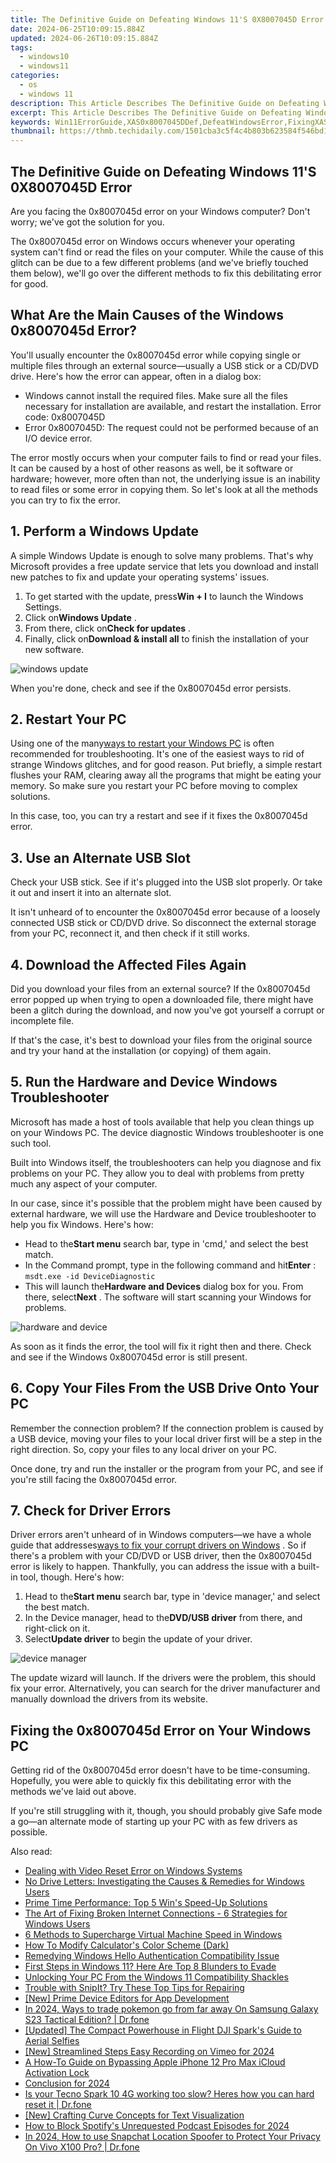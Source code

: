 ```yaml
---
title: The Definitive Guide on Defeating Windows 11'S 0X8007045D Error
date: 2024-06-25T10:09:15.884Z
updated: 2024-06-26T10:09:15.884Z
tags:
  - windows10
  - windows11
categories:
  - os
  - windows 11
description: This Article Describes The Definitive Guide on Defeating Windows 11'S 0X8007045D Error
excerpt: This Article Describes The Definitive Guide on Defeating Windows 11'S 0X8007045D Error
keywords: Win11ErrorGuide,XAS0x8007045DDef,DefeatWindowsError,FixingXAS0x8007045D,ErrorXAS0x8007045DWin,Resolve0x8007045DError,XAS0x8007045DFix Guide
thumbnail: https://thmb.techidaily.com/1501cba3c5f4c4b803b623584f546bd1f9723b8ea081222f679c45ec271effc3.jpg
---
```


## The Definitive Guide on Defeating Windows 11'S 0X8007045D Error

 Are you facing the 0x8007045d error on your Windows computer? Don't worry; we've got the solution for you.

 The 0x8007045d error on Windows occurs whenever your operating system can't find or read the files on your computer. While the cause of this glitch can be due to a few different problems (and we've briefly touched them below), we'll go over the different methods to fix this debilitating error for good.

## What Are the Main Causes of the Windows 0x8007045d Error?

 You'll usually encounter the 0x8007045d error while copying single or multiple files through an external source—usually a USB stick or a CD/DVD drive. Here's how the error can appear, often in a dialog box:

* Windows cannot install the required files. Make sure all the files necessary for installation are available, and restart the installation. Error code: 0x8007045D
* Error 0x8007045D: The request could not be performed because of an I/O device error.

 The error mostly occurs when your computer fails to find or read your files. It can be caused by a host of other reasons as well, be it software or hardware; however, more often than not, the underlying issue is an inability to read files or some error in copying them. So let's look at all the methods you can try to fix the error.

## 1\. Perform a Windows Update

 A simple Windows Update is enough to solve many problems. That's why Microsoft provides a free update service that lets you download and install new patches to fix and update your operating systems' issues.

1. To get started with the update, press**Win + I** to launch the Windows Settings.
2. Click on**Windows Update** .
3. From there, click on**Check for updates** .
4. Finally, click on**Download & install all** to finish the installation of your new software.

![windows update](https://static1.makeuseofimages.com/wordpress/wp-content/uploads/2023/01/windows-update-1.jpg)

 When you're done, check and see if the 0x8007045d error persists.

## 2\. Restart Your PC

 Using one of the many[ways to restart your Windows PC](https://www.makeuseof.com/windows-restart-methods/) is often recommended for troubleshooting. It's one of the easiest ways to rid of strange Windows glitches, and for good reason. Put briefly, a simple restart flushes your RAM, clearing away all the programs that might be eating your memory. So make sure you restart your PC before moving to complex solutions.

 In this case, too, you can try a restart and see if it fixes the 0x8007045d error.

## 3\. Use an Alternate USB Slot

 Check your USB stick. See if it's plugged into the USB slot properly. Or take it out and insert it into an alternate slot.

 It isn't unheard of to encounter the 0x8007045d error because of a loosely connected USB stick or CD/DVD drive. So disconnect the external storage from your PC, reconnect it, and then check if it still works.

## 4\. Download the Affected Files Again

 Did you download your files from an external source? If the 0x8007045d error popped up when trying to open a downloaded file, there might have been a glitch during the download, and now you've got yourself a corrupt or incomplete file.

 If that's the case, it's best to download your files from the original source and try your hand at the installation (or copying) of them again.

## 5\. Run the Hardware and Device Windows Troubleshooter

 Microsoft has made a host of tools available that help you clean things up on your Windows PC. The device diagnostic Windows troubleshooter is one such tool.

 Built into Windows itself, the troubleshooters can help you diagnose and fix problems on your PC. They allow you to deal with problems from pretty much any aspect of your computer.

 In our case, since it's possible that the problem might have been caused by external hardware, we will use the Hardware and Device troubleshooter to help you fix Windows. Here's how:

* Head to the**Start menu** search bar, type in 'cmd,' and select the best match.
* In the Command prompt, type in the following command and hit**Enter** :  
`msdt.exe -id DeviceDiagnostic`
* This will launch the**Hardware and Devices** dialog box for you. From there, select**Next** . The software will start scanning your Windows for problems.

![hardware and device](https://static1.makeuseofimages.com/wordpress/wp-content/uploads/2023/01/hardware-and-device.jpg)

 As soon as it finds the error, the tool will fix it right then and there. Check and see if the Windows 0x8007045d error is still present.

## 6\. Copy Your Files From the USB Drive Onto Your PC

 Remember the connection problem? If the connection problem is caused by a USB device, moving your files to your local driver first will be a step in the right direction. So, copy your files to any local driver on your PC.

 Once done, try and run the installer or the program from your PC, and see if you're still facing the 0x8007045d error.

## 7\. Check for Driver Errors

 Driver errors aren't unheard of in Windows computers—we have a whole guide that addresses[ways to fix your corrupt drivers on Windows](https://www.makeuseof.com/how-to-fix-corrupt-drivers-on-windows-10/) . So if there's a problem with your CD/DVD or USB driver, then the 0x8007045d error is likely to happen. Thankfully, you can address the issue with a built-in tool, though. Here's how:

1. Head to the**Start menu** search bar, type in 'device manager,' and select the best match.
2. In the Device manager, head to the**DVD/USB driver** from there, and right-click on it.
3. Select**Update driver** to begin the update of your driver.

![device manager](https://static1.makeuseofimages.com/wordpress/wp-content/uploads/2023/01/device-manager-1.jpg)

 The update wizard will launch. If the drivers were the problem, this should fix your error. Alternatively, you can search for the driver manufacturer and manually download the drivers from its website.

## Fixing the 0x8007045d Error on Your Windows PC

 Getting rid of the 0x8007045d error doesn't have to be time-consuming. Hopefully, you were able to quickly fix this debilitating error with the methods we've laid out above.

 If you're still struggling with it, though, you should probably give Safe mode a go—an alternate mode of starting up your PC with as few drivers as possible.


<ins class="adsbygoogle"
     style="display:block"
     data-ad-format="autorelaxed"
     data-ad-client="ca-pub-7571918770474297"
     data-ad-slot="1223367746"></ins>



<ins class="adsbygoogle"
     style="display:block"
     data-ad-client="ca-pub-7571918770474297"
     data-ad-slot="8358498916"
     data-ad-format="auto"
     data-full-width-responsive="true"></ins>

<span class="atpl-alsoreadstyle">Also read:</span>
<div><ul>
<li><a href="https://win11.techidaily.com/dealing-with-video-reset-error-on-windows-systems/"><u>Dealing with Video Reset Error on Windows Systems</u></a></li>
<li><a href="https://win11.techidaily.com/no-drive-letters-investigating-the-causes-and-remedies-for-windows-users/"><u>No Drive Letters: Investigating the Causes & Remedies for Windows Users</u></a></li>
<li><a href="https://win11.techidaily.com/prime-time-performance-top-5-wins-speed-up-solutions/"><u>Prime Time Performance: Top 5 Win's Speed-Up Solutions</u></a></li>
<li><a href="https://win11.techidaily.com/the-art-of-fixing-broken-internet-connections-6-strategies-for-windows-users/"><u>The Art of Fixing Broken Internet Connections - 6 Strategies for Windows Users</u></a></li>
<li><a href="https://win11.techidaily.com/6-methods-to-supercharge-virtual-machine-speed-in-windows/"><u>6 Methods to Supercharge Virtual Machine Speed in Windows</u></a></li>
<li><a href="https://win11.techidaily.com/how-to-modify-calculators-color-scheme-dark/"><u>How To Modify Calculator's Color Scheme (Dark)</u></a></li>
<li><a href="https://win11.techidaily.com/remedying-windows-hello-authentication-compatibility-issue/"><u>Remedying Windows Hello Authentication Compatibility Issue</u></a></li>
<li><a href="https://win11.techidaily.com/first-steps-in-windows-11-here-are-top-8-blunders-to-evade/"><u>First Steps in Windows 11? Here Are Top 8 Blunders to Evade</u></a></li>
<li><a href="https://win11.techidaily.com/unlocking-your-pc-from-the-windows-11-compatibility-shackles/"><u>Unlocking Your PC From the Windows 11 Compatibility Shackles</u></a></li>
<li><a href="https://win11.techidaily.com/trouble-with-snipit-try-these-top-tips-for-repairing/"><u>Trouble with SnipIt? Try These Top Tips for Repairing</u></a></li>
<li><a href="https://extra-skills.techidaily.com/new-prime-device-editors-for-app-development/"><u>[New] Prime Device Editors for App Development</u></a></li>
<li><a href="https://change-location.techidaily.com/in-2024-ways-to-trade-pokemon-go-from-far-away-on-samsung-galaxy-s23-tactical-edition-drfone-by-drfone-virtual-android/"><u>In 2024, Ways to trade pokemon go from far away On Samsung Galaxy S23 Tactical Edition? | Dr.fone</u></a></li>
<li><a href="https://fox-blue.techidaily.com/updated-the-compact-powerhouse-in-flight-dji-sparks-guide-to-aerial-selfies/"><u>[Updated] The Compact Powerhouse in Flight  DJI Spark's Guide to Aerial Selfies</u></a></li>
<li><a href="https://video-screen-grab.techidaily.com/new-streamlined-steps-easy-recording-on-vimeo-for-2024/"><u>[New] Streamlined Steps  Easy Recording on Vimeo for 2024</u></a></li>
<li><a href="https://activate-lock.techidaily.com/a-how-to-guide-on-bypassing-apple-iphone-12-pro-max-icloud-activation-lock-by-drfone-ios/"><u>A How-To Guide on Bypassing Apple iPhone 12 Pro Max iCloud Activation Lock</u></a></li>
<li><a href="https://digital-screen-recording.techidaily.com/conclusion-for-2024/"><u>Conclusion for 2024</u></a></li>
<li><a href="https://techidaily.com/is-your-tecno-spark-10-4g-working-too-slow-heres-how-you-can-hard-reset-it-drfone-by-drfone-reset-android-reset-android/"><u>Is your Tecno Spark 10 4G working too slow? Heres how you can hard reset it | Dr.fone</u></a></li>
<li><a href="https://extra-information.techidaily.com/new-crafting-curve-concepts-for-text-visualization/"><u>[New] Crafting Curve Concepts for Text Visualization</u></a></li>
<li><a href="https://some-techniques.techidaily.com/how-to-block-spotifys-unrequested-podcast-episodes-for-2024/"><u>How to Block Spotify's Unrequested Podcast Episodes for 2024</u></a></li>
<li><a href="https://phone-solutions.techidaily.com/in-2024-how-to-use-snapchat-location-spoofer-to-protect-your-privacy-on-vivo-x100-pro-drfone-by-drfone-virtual-android/"><u>In 2024, How to use Snapchat Location Spoofer to Protect Your Privacy On Vivo X100 Pro? | Dr.fone</u></a></li>
</ul></div>
